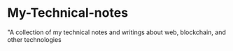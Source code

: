 # My-Technical-notes
"A collection of my technical notes and writings about web, blockchain, and other technologies
